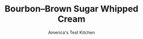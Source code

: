 ---
layout: ../../layouts/MarkdownPostLayout.astro
title: Bourbon–Brown Sugar Whipped Cream
author: America's Test Kitchen
pubDate: 2023-03-15
description: "The smokiness of bourbon makes an excellent highlight for many desserts."
image_url: https://res.cloudinary.com/hksqkdlah/image/upload/ar_1:1,c_fill,dpr_2.0,f_auto,fl_lossy.progressive.strip_profile,g_faces:auto,q_auto:low,w_344/7751_sfs-pecanpie-15-276615
tags: ["Desserts or Baked Goods"]
calories: 975
protein: 
carbohydrates: 1
fats: 
fiber: 
ingredients: ["1 cup, heavy cream, chilled","2 tablespoons, bourbon","1 1/2 tablespoons packed, light brown sugar","1/2 teaspoon, vanilla extract"]
serves: 16
time: "6 minutes"
instructions: ["With electric mixer on medium speed, beat cream, bourbon, sugar, and vanilla until stiff peaks form, about 2 minutes. (Whipped cream can be refrigerated for 4 hours.)"]
nutrition: ["13 mg Potassium","9 mg Phosphorus","10 mg Calcium","1 mg Magnesium","6 mg Sodium","5 g Fat","1 g Monounsaturated","20 mg Cholesterol","3 g Saturated","1 g Sugars","9 g Water","1 g Carbs","61 µg Vitamin A","60 kcal Energy","1 g Sugars, added","975 calories"]
notes: "Although any style of whiskey will work here, we like the smokiness of bourbon. As bourbon is both American and southern, it fits right in."
---